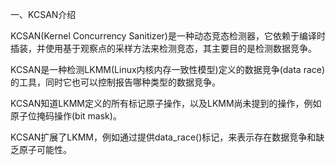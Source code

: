  一、KCSAN介绍

KCSAN(Kernel Concurrency Sanitizer)是一种动态竞态检测器，它依赖于编译时插装，并使用基于观察点的采样方法来检测竞态，其主要目的是检测数据竞争。

KCSAN是一种检测LKMM(Linux内核内存一致性模型)定义的数据竞争(data race)的工具，同时它也可以控制报告哪种类型的数据竞争。

KCSAN知道LKMM定义的所有标记原子操作，以及LKMM尚未提到的操作，例如原子位掩码操作(bit mask)。

KCSAN扩展了LKMM，例如通过提供data_race()标记，来表示存在数据竞争和缺乏原子可能性。
